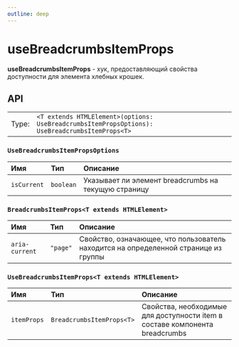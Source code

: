 ```yaml
---
outline: deep
---
```


# useBreadcrumbsItemProps

**useBreadcrumbsItemProps** - хук, предоставляющий свойства доступности для элемента хлебных крошек.

## API

|       |                                                                                                |
| ----: |:-----------------------------------------------------------------------------------------------|
| Type: | `<T extends HTMLElement>(options: UseBreadcrumbsItemPropsOptions): UseBreadcrumbsItemProps<T>` |

### `UseBreadcrumbsItemPropsOptions`

| Имя               | Тип      | Описание    |
|:-------------------|:-----------|:-----------|
| `isCurrent`  | `boolean`   | Указывает ли элемент breadcrumbs на текущую страницу  | 

### `BreadcrumbsItemProps<T extends HTMLElement>`

| Имя               | Тип      | Описание    |
|:-------------------|:-----------|:-----------|
| `aria-current`  | `"page"`   | Свойство, означающее, что пользователь находится на определенной странице из группы  | 

### `UseBreadcrumbsItemProps<T extends HTMLElement>`

| Имя               | Тип      | Описание    |
|:-------------------|:-----------|:-----------|
| `itemProps`  | `BreadcrumbsItemProps<T>`   | Свойства, необходимые для доступности item в составе компонента breadcrumbs  |
